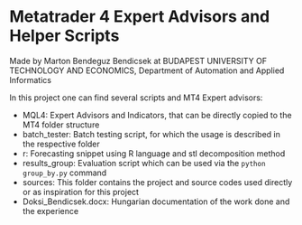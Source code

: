 # Metatrader 4 Expert Advisors and Helper Scripts
Made by Marton Bendeguz Bendicsek
at BUDAPEST UNIVERSITY OF TECHNOLOGY AND ECONOMICS, Department of Automation and Applied Informatics

In this project one can find several scripts and MT4 Expert advisors:

* MQL4: Expert Advisors and Indicators, that can be directly copied to the MT4 folder structure
* batch_tester: Batch testing script, for which the usage is described in the respective folder
* r: Forecasting snippet using R language and stl decomposition method
* results_group: Evaluation script which can be used via the `python group_by.py` command
* sources: This folder contains the project and source codes used directly or as inspiration for this project
* Doksi_Bendicsek.docx: Hungarian documentation of the work done and the experience
